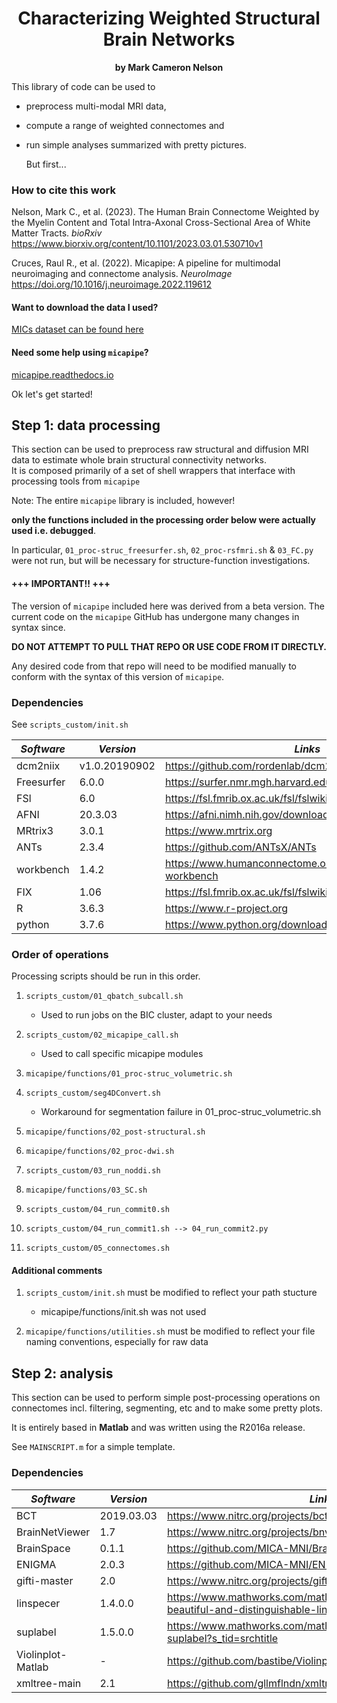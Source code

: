 
# <div align="center">Characterizing Weighted Structural Brain Networks</div> #
**<div align="center">by Mark Cameron Nelson</div>**  
  
This library of code can be used to   
* preprocess multi-modal MRI data,   
* compute a range of weighted connectomes and   
* run simple analyses summarized with pretty pictures.  
  
  But first...

### How to cite this work ###
Nelson, Mark C., et al. (2023). The Human Brain Connectome Weighted by the Myelin Content and Total Intra-Axonal Cross-Sectional Area of White Matter Tracts. *bioRxiv*  
https://www.biorxiv.org/content/10.1101/2023.03.01.530710v1  
  
Cruces, Raul R., et al. (2022). Micapipe: A pipeline for multimodal neuroimaging and connectome analysis. *NeuroImage*  
https://doi.org/10.1016/j.neuroimage.2022.119612  
  

#### Want to download the data I used? ####
  
[MICs dataset can be found here](https://portal.conp.ca/dataset?id=projects/mica-mics)  
  

#### Need some help using `micapipe`? ####
[micapipe.readthedocs.io](http://micapipe.readthedocs.io/en/latest/)  
  
  
  Ok let's get started!

## Step 1: data processing ##
This section can be used to preprocess raw structural and diffusion MRI data to estimate whole brain structural connectivity networks.  
It is composed primarily of a set of shell wrappers that interface with processing tools from `micapipe`
  
Note: The entire `micapipe` library is included, however!   
  
**only the functions included in the processing order below were actually used i.e. debugged**.  
  
In particular, `01_proc-struc_freesurfer.sh`, `02_proc-rsfmri.sh` & `03_FC.py` were not run, but will be necessary for structure-function investigations.  


####  +++  IMPORTANT!!  +++  ####  
The version of `micapipe` included here was derived from a beta version. The current code on the `micapipe` GitHub has undergone many changes in syntax since.  
  
**DO NOT ATTEMPT TO PULL THAT REPO OR USE CODE FROM IT DIRECTLY.**  
  
Any desired code from that repo will need to be modified manually to conform with the syntax of this version of `micapipe`.  
  

### Dependencies ###
See `scripts_custom/init.sh`  

| *Software* |    *Version*  | *Links* |
|------------|---------------|--------------|  
| dcm2niix   | v1.0.20190902 | https://github.com/rordenlab/dcm2niix |
| Freesurfer | 6.0.0         | https://surfer.nmr.mgh.harvard.edu/ |
| FSl        | 6.0           | https://fsl.fmrib.ox.ac.uk/fsl/fslwiki |
| AFNI       | 20.3.03       | https://afni.nimh.nih.gov/download |
| MRtrix3    | 3.0.1         | https://www.mrtrix.org |
| ANTs       | 2.3.4         | https://github.com/ANTsX/ANTs |
| workbench  | 1.4.2         | https://www.humanconnectome.org/software/connectome-workbench |
| FIX        | 1.06          | https://fsl.fmrib.ox.ac.uk/fsl/fslwiki/FIX |
| R          | 3.6.3         | https://www.r-project.org |
| python     | 3.7.6         | https://www.python.org/downloads/ |
  

### Order of operations ###
Processing scripts should be run in this order.  
  
  1. `scripts_custom/01_qbatch_subcall.sh`  
     - Used to run jobs on the BIC cluster, adapt to your needs  
  
  2. `scripts_custom/02_micapipe_call.sh`  
     - Used to call specific micapipe modules  
  
  3. `micapipe/functions/01_proc-struc_volumetric.sh`  
  
  4. `scripts_custom/seg4DConvert.sh`  
     - Workaround for segmentation failure in 01_proc-struc_volumetric.sh  
  
  5. `micapipe/functions/02_post-structural.sh`  
  
  6. `micapipe/functions/02_proc-dwi.sh`  
  
  7. `scripts_custom/03_run_noddi.sh`  
  
  8. `micapipe/functions/03_SC.sh`  
  
  9. `scripts_custom/04_run_commit0.sh`  
  
  10. `scripts_custom/04_run_commit1.sh --> 04_run_commit2.py`  
  
  11. `scripts_custom/05_connectomes.sh`  
  

#### Additional comments ####
1. `scripts_custom/init.sh` must be modified to reflect your path stucture  
   - micapipe/functions/init.sh was not used  
  
2. `micapipe/functions/utilities.sh` must be modified to reflect your file naming conventions, especially for raw data  
  


## Step 2: analysis ##
This section can be used to perform simple post-processing operations on connectomes incl. filtering, segmenting, etc and to make some pretty plots.  
  
It is entirely based in **Matlab** and was written using the R2016a release.  
  
See `MAINSCRIPT.m` for a simple template.
  

### Dependencies ###

|    *Software*     |      *Version*      | *Links* |
|-------------------|---------------------|----------------|  
| BCT               | 2019.03.03          | https://www.nitrc.org/projects/bct |
| BrainNetViewer    | 1.7                 | https://www.nitrc.org/projects/bnv/ |
| BrainSpace        | 0.1.1               | https://github.com/MICA-MNI/BrainSpace |
| ENIGMA            | 2.0.3               | https://github.com/MICA-MNI/ENIGMA
| gifti-master      | 2.0                 | https://www.nitrc.org/projects/gifti/ |
| linspecer         | 1.4.0.0             | https://www.mathworks.com/matlabcentral/fileexchange/42673-beautiful-and-distinguishable-line-colors-colormap |
| suplabel          | 1.5.0.0             | https://www.mathworks.com/matlabcentral/fileexchange/7772-suplabel?s_tid=srchtitle |
| Violinplot-Matlab | -                   | https://github.com/bastibe/Violinplot-Matlab |
| xmltree-main      | 2.1                 | https://github.com/gllmflndn/xmltree |
  
  

